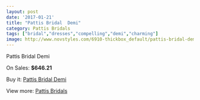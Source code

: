 ```yaml
---
layout: post
date: '2017-01-21'
title: "Pattis Bridal  Demi"
category: Pattis Bridals
tags: ["bridal","dresses","compelling","demi","charming"]
image: http://www.novstyles.com/6910-thickbox_default/pattis-bridal-demi.jpg
---
```

Pattis Bridal  Demi

On Sales: **$646.21**
<a href="https://www.novstyles.com/en/pattis-bridals/4614-pattis-bridal-demi.html"><amp-img layout="responsive" width="600" height="600" src="//www.novstyles.com/6910-thickbox_default/pattis-bridal-demi.jpg" alt="Pattis Bridal  Demi 0" /></a>

Buy it: [Pattis Bridal  Demi](https://www.novstyles.com/en/pattis-bridals/4614-pattis-bridal-demi.html "Pattis Bridal  Demi")

View more: [Pattis Bridals](https://www.novstyles.com/en/28-pattis-bridals "Pattis Bridals")